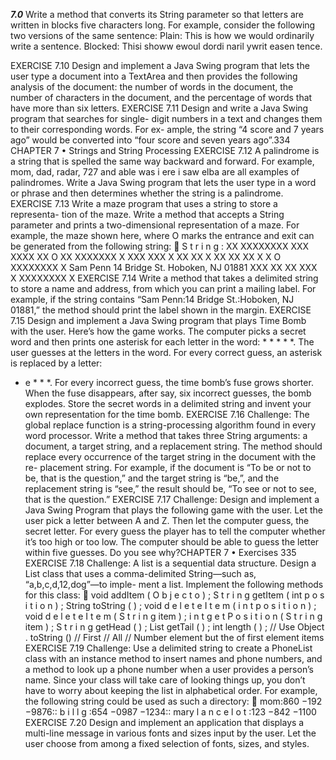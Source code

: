 ***7.0*** Write a method that converts its String parameter so that letters are written in blocks five characters long. For example, consider the following two versions of the same sentence:
        Plain: This is how we would ordinarily write a sentence.
        Blocked: Thisi showw ewoul dordi naril ywrit easen tence.

EXERCISE 7.10 Design and implement a Java Swing program that lets the user
type a document into a TextArea and then provides the following analysis of the
document: the number of words in the document, the number of characters in the
document, and the percentage of words that have more than six letters.
EXERCISE 7.11 Design and write a Java Swing program that searches for single-
digit numbers in a text and changes them to their corresponding words. For ex-
ample, the string “4 score and 7 years ago” would be converted into “four score
and seven years ago”.334
CHAPTER 7 • Strings and String Processing
EXERCISE 7.12 A palindrome is a string that is spelled the same way backward
and forward. For example, mom, dad, radar, 727 and able was i ere i saw elba are all
examples of palindromes. Write a Java Swing program that lets the user type in a
word or phrase and then determines whether the string is a palindrome.
EXERCISE 7.13 Write a maze program that uses a string to store a representa-
tion of the maze. Write a method that accepts a String parameter and prints a
two-dimensional representation of a maze. For example, the maze shown here,
where O marks the entrance and exit can be generated from the following string:

S t r i n g : XX XXXXXXXX XXX XXXX XX
O
XX XXXXXXX
X XXX XXX
X XX
XX
X XX XX XX
X
X
O
XXXXXXXX X
Sam Penn
14 Bridge St.
Hoboken, NJ 01881
XXX XX XX XXX
X
XXXXXXXX X
EXERCISE 7.14 Write a method that takes a delimited string to store a name
and address, from which you can print a mailing label. For example, if the string
contains “Sam Penn:14 Bridge St.:Hoboken, NJ 01881,” the method should print
the label shown in the margin.
EXERCISE 7.15 Design and implement a Java Swing program that plays Time
Bomb with the user. Here’s how the game works. The computer picks a secret
word and then prints one asterisk for each letter in the word: * * * * *. The user
guesses at the letters in the word. For every correct guess, an asterisk is replaced by
a
letter:
* e * * *. For every incorrect guess, the time bomb’s fuse grows shorter. When
the fuse disappears, after say, six incorrect guesses, the bomb explodes. Store the
secret words in a delimited string and invent your own representation for the time
bomb.
EXERCISE 7.16 Challenge: The global replace function is a string-processing
algorithm found in every word processor. Write a method that takes three String
arguments: a document, a target string, and a replacement string. The method
should replace every occurrence of the target string in the document with the re-
placement string. For example, if the document is “To be or not to be, that is the
question,” and the target string is “be,”, and the replacement string is “see,” the
result should be, “To see or not to see, that is the question.”
EXERCISE 7.17 Challenge: Design and implement a Java Swing Program that
plays the following game with the user. Let the user pick a letter between A and
Z. Then let the computer guess, the secret letter. For every guess the player has to
tell the computer whether it’s too high or too low. The computer should be able to
guess the letter within five guesses. Do you see why?CHAPTER 7 •
Exercises
335
EXERCISE 7.18 Challenge: A list is a sequential data structure. Design a List
class that uses a comma-delimited String—such as, “a,b,c,d,12,dog”—to imple-
ment a list. Implement the following methods for this class:

void addItem ( O b j e c t o ) ;
S t r i n g getItem ( int p o s i t i o n ) ;
String toString ( ) ;
void d e l e t e I t e m ( i n t p o s i t i o n ) ;
void d e l e t e I t e m ( S t r i n g item ) ;
i n t g e t P o s i t i o n ( S t r i n g item ) ;
S t r i n g getHead ( ) ;
List getTail ( ) ;
int length ( ) ;
//
Use
Object . toString ()
// First
// All
// Number
element
but
the
of
first
element
items
EXERCISE 7.19 Challenge: Use a delimited string to create a PhoneList class
with an instance method to insert names and phone numbers, and a method to
look up a phone number when a user provides a person’s name. Since your class
will take care of looking things up, you don’t have to worry about keeping the list
in alphabetical order. For example, the following string could be used as such a
directory:

mom:860 −192 −9876:: b i l l g :654 −0987 −1234:: mary l a n c e l o t :123 −842 −1100
EXERCISE 7.20 Design and implement an application that displays a multi-line
message in various fonts and sizes input by the user. Let the user choose from
among a fixed selection of fonts, sizes, and styles.